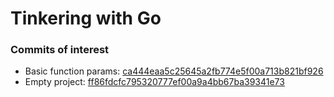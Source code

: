 # Tinkering with Go

### Commits of interest

- Basic function params: [ca444eaa5c25645a2fb774e5f00a713b821bf926](https://github.com/ckz8780/fcc-go/commit/ca444eaa5c25645a2fb774e5f00a713b821bf926)
- Empty project: [ff86fdcfc795320777ef00a9a4bb67ba39341e73](https://github.com/ckz8780/fcc-go/commit/ff86fdcfc795320777ef00a9a4bb67ba39341e73)
